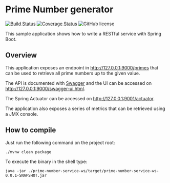 # Prime Number generator

[![Build Status](https://travis-ci.org/ddcprg/prime-number-service.svg?branch=master)](https://travis-ci.org/ddcprg/prime-number-service) [![Coverage Status](https://coveralls.io/repos/github/ddcprg/prime-number-service/badge.svg?branch=master)](https://coveralls.io/github/ddcprg/prime-number-service?branch=master) ![GitHub license](https://img.shields.io/github/license/ddcprg/prime-number-service.svg)


This sample application shows how to write a RESTful service with Spring Boot.

## Overview

This application exposes an endpoint in <http://127.0.0.1:9000/primes> that can be used to retrieve all prime numbers up to the given value.

The API is documented with [Swagger](http://swagger.io/) and the UI can be accessed on <http://127.0.0.1:9000/swagger-ui.html>.

The Spring Actuator can be accessed on <http://127.0.0.1:9001/actuator>.

The application also exposes a series of metrics that can be retrieved using a JMX console.

## How to compile

Just run the following command on the project root:

    ./mvnw clean package

To execute the binary in the shell type:

    java -jar ./prime-number-service-ws/target/prime-number-service-ws-0.0.1-SNAPSHOT.jar


